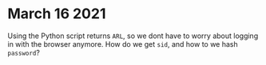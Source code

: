 # March 16 2021

Using the Python script returns `ARL`, so we dont have to worry about logging in
with the browser anymore. How do we get `sid`, and how to we hash `password`?
